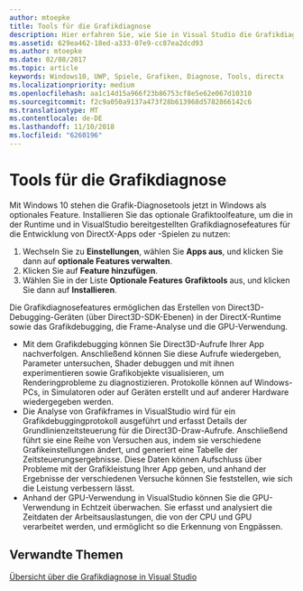 ```yaml
---
author: mtoepke
title: Tools für die Grafikdiagnose
description: Hier erfahren Sie, wie Sie in Visual Studio die Grafikdiagnosefeatures, einschließlich Grafikdebugging, Analyse von Grafikframes und GPU-Verwendung, abrufen und verwenden.
ms.assetid: 629ea462-18ed-a333-07e9-cc87ea2dcd93
ms.author: mtoepke
ms.date: 02/08/2017
ms.topic: article
keywords: Windows10, UWP, Spiele, Grafiken, Diagnose, Tools, directx
ms.localizationpriority: medium
ms.openlocfilehash: aa1c14d15a966f23b86753cf8e5e62e067d10310
ms.sourcegitcommit: f2c9a050a9137a473f28b613968d5782866142c6
ms.translationtype: MT
ms.contentlocale: de-DE
ms.lasthandoff: 11/10/2018
ms.locfileid: "6260196"
---
```

# <a name="graphics-diagnostics-tools"></a>Tools für die Grafikdiagnose



Mit Windows 10 stehen die Grafik-Diagnosetools jetzt in Windows als optionales Feature. Installieren Sie das optionale Grafiktoolfeature, um die in der Runtime und in VisualStudio bereitgestellten Grafikdiagnosefeatures für die Entwicklung von DirectX-Apps oder -Spielen zu nutzen:

1.  Wechseln Sie zu **Einstellungen**, wählen Sie **Apps aus**, und klicken Sie dann auf **optionale Features verwalten**.
2.  Klicken Sie auf **Feature hinzufügen**.   
3.  Wählen Sie in der Liste **Optionale Features** **Grafiktools** aus, und klicken Sie dann auf **Installieren**.

Die Grafikdiagnosefeatures ermöglichen das Erstellen von Direct3D-Debugging-Geräten (über Direct3D-SDK-Ebenen) in der DirectX-Runtime sowie das Grafikdebugging, die Frame-Analyse und die GPU-Verwendung.

-   Mit dem Grafikdebugging können Sie Direct3D-Aufrufe Ihrer App nachverfolgen. Anschließend können Sie diese Aufrufe wiedergeben, Parameter untersuchen, Shader debuggen und mit ihnen experimentieren sowie Grafikobjekte visualisieren, um Renderingprobleme zu diagnostizieren. Protokolle können auf Windows-PCs, in Simulatoren oder auf Geräten erstellt und auf anderer Hardware wiedergegeben werden.
-   Die Analyse von Grafikframes in VisualStudio wird für ein Grafikdebuggingprotokoll ausgeführt und erfasst Details der Grundlinienzeitsteuerung für die Direct3D-Draw-Aufrufe. Anschließend führt sie eine Reihe von Versuchen aus, indem sie verschiedene Grafikeinstellungen ändert, und generiert eine Tabelle der Zeitsteuerungsergebnisse. Diese Daten können Aufschluss über Probleme mit der Grafikleistung Ihrer App geben, und anhand der Ergebnisse der verschiedenen Versuche können Sie feststellen, wie sich die Leistung verbessern lässt.
-   Anhand der GPU-Verwendung in VisualStudio können Sie die GPU-Verwendung in Echtzeit überwachen. Sie erfasst und analysiert die Zeitdaten der Arbeitsauslastungen, die von der CPU und GPU verarbeitet werden, und ermöglicht so die Erkennung von Engpässen.

## <a name="related-topics"></a>Verwandte Themen


[Übersicht über die Grafikdiagnose in Visual Studio](http://go.microsoft.com/fwlink/p/?LinkID=526382)

 

 




